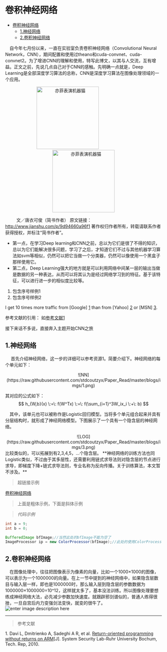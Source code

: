 # 卷积神经网络 #

<!-- toc -->

- [卷积神经网络](#卷积神经网络)
	- [1.神经网络](#1神经网络)
	- [2.卷积神经网络](#2卷积神经网络)

<!-- tocstop -->

&emsp;自今年七月份以来，一直在实验室负责卷积神经网络（Convolutional Neural Network，CNN），期间配置和使用过theano和cuda-convnet、cuda-convnet2。为了增进CNN的理解和使用，特写此博文，以其与人交流，互有增益。正文之前，先说几点自己对于CNN的感触。先明确一点就是，Deep Learning是全部深度学习算法的总称，CNN是深度学习算法在图像处理领域的一个应用。


<div align=center>
<img src="http://ww2.sinaimg.cn/bmiddle/88070423gw1ep30aw8an7g204d04gkgd.gif" width="200" height="200" alt="亦菲表演机器猫"/>
&emsp;&emsp;&emsp;&emsp;&emsp;&emsp;&emsp;
<img src="http://ww2.sinaimg.cn/bmiddle/88070423gw1ep30aw8an7g204d04gkgd.gif" width="200" height="200" alt="亦菲表演机器猫"/>
</div>

&emsp;
&emsp;
文／唐衣可俊（简书作者）
原文链接：http://www.jianshu.com/p/9d94660a96f1
著作权归作者所有，转载请联系作者获得授权，并标注“简书作者”。

- 第一点，在学习Deep learning和CNN之前，总以为它们是很了不得的知识，总以为它们能解决很多问题，学习了之后，才知道它们不过与其他机器学习算法如svm等相似，仍然可以把它当做一个分类器，仍然可以像使用一个黑盒子那样使用它。
- 第二点，Deep Learning强大的地方就是可以利用网络中间某一层的输出当做是数据的另一种表达，从而可以将其认为是经过网络学习到的特征。基于该特征，可以进行进一步的相似度比较等。

1. 包含序号样例1
2. 包含序号样例2


I get 10 times more traffic from [Google] [1] than from
[Yahoo] [2] or [MSN] [3].

  [1]: http://google.com/        "Google"
  [2]: http://search.yahoo.com/  "Yahoo Search"
  [3]: http://search.msn.com/    "MSN Search"

参考文献的引用：
如[参考文献1](#arm)


接下来话不多说，直接奔入主题开始CNN之旅

## 1.神经网络 ##
&emsp; 首先介绍神经网络，这一步的详细可以参考资源1。简要介绍下。神经网络的每个单元如下：

<center>
![NN](https://raw.githubusercontent.com/stdcoutzyx/Paper_Read/master/blogs/imgs/1.png)
</center>

其对应的公式如下：
                  $$ h_{W,b}(x) \:=\: f(W^Tx) \:=\: f(\sum_{i=1}^3W_ix_i \:+\: b) $$

&emsp;其中，该单元也可以被称作是Logistic回归模型。当将多个单元组合起来并具有分层结构时，就形成了神经网络模型。下图展示了一个具有一个隐含层的神经网络。
<center>
![LOG](https://raw.githubusercontent.com/stdcoutzyx/Paper_Read/master/blogs/imgs/3.png)
</center>
比较类似的，可以拓展到有2,3,4,5，…个隐含层。
**神经网络的训练方法也同Logistic类似，不过由于其多层性，还需要利用链式求导法则对隐含层的节点进行求导，即梯度下降+链式求导法则，专业名称为反向传播。关于训练算法，本文暂不涉及。**

>超链接示例

[卷积神经网络](http://blog.csdn.net/stdcoutzyx/article/details/41596663/ "卷积神经网络")

>上面是粗体示例，下面是斜体示例

>*代码示例*
```c++
int a = 9;
int b = 0;
```

```java
BufferedImage bfImage;//当然此处的bfImage不能为空了
ImageProcessor ip = new ColorProcessor(bfImage);//此处的使用ColorProcessor进行构造
```


## 2.卷积神经网络 ##
&emsp;在图像处理中，往往把图像表示为像素的向量，比如一个1000×1000的图像，可以表示为一个1000000的向量。在上一节中提到的神经网络中，如果隐含层数目与输入层一样，即也是1000000时，那么输入层到隐含层的参数数据为1000000×1000000=10^12，这样就太多了，基本没法训练。所以图像处理要想练成神经网络大法，必先减少参数加快速度。就跟辟邪剑谱似的，普通人练得很挫，一旦自宫后内力变强剑法变快，就变的很牛了。
![enter image description here](https://raw.githubusercontent.com/stdcoutzyx/Paper_Read/master/blogs/imgs/10.gif)


---
>参考文献

<span id="arm">1. Davi L, Dmitrienko A, Sadeghi A R, et al. [Return-oriented programming without returns on ARM](http://www.trust.informatik.tu-darmstadt.de/fileadmin/user_upload/Group_TRUST/PubsPDF/ROP-without-Returns-on-ARM.pdf)[J]. System Security Lab-Ruhr University Bochum, Tech. Rep, 2010.</span>
